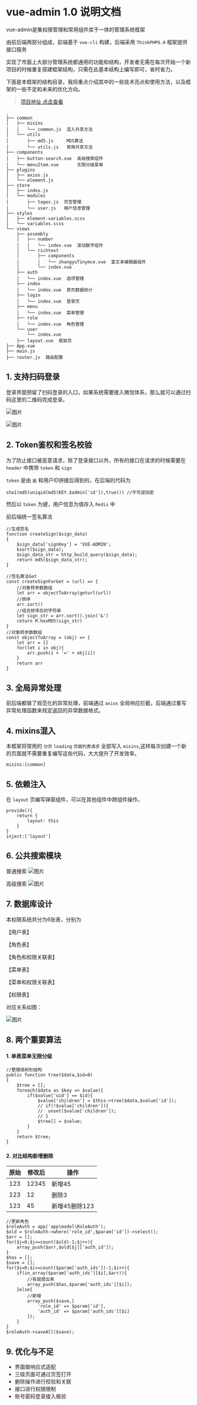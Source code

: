  
# vue-admin 1.0 说明文档

vue-admin是集权限管理和常用组件库于一体的管理系统框架

由前后端两部分组成，前端基于 ```vue-cli``` 构建，后端采用 ```ThinkPHP6.0``` 框架提供接口服务

实现了市面上大部分管理系统都通用的功能和结构，开发者无需在每次开始一个新项目的时候重复搭建框架结构，只需在此基本结构上编写即可，省时省力。

下面是本框架的结构目录，我将重点介绍其中的一些技术亮点和使用方法，以及框架的一些不足和未来的优化方向。

> [项目地址 点击查看](https://gitee.com/zhangyubk/vue-admin)

```
.
├── common
│   ├── mixins
│   │   └── common.js  混入共享方法
│   └── utils
│       ├── md5.js     MD5算法
│       └── utils.js   常用共享方法
├── components
│   ├── button-search.vue  高级搜索组件
│   └── menuItem.vue       无限分级菜单
├── plugins
│   ├── axios.js
│   └── element.js
├── store
│   ├── index.js
│   └── modules
│       ├── tages.js  页签管理
│       └── user.js   用户信息管理
├── styles
│   ├── element-variables.scss
│   └── variables.scss
└── views
    ├── assembly
    │   ├── number
    │   │   └── index.vue  滚动数字组件
    │   └── richtext
    │       ├── components
    │       │   └── zhangyuTinymce.vue  富文本编辑器组件
    │       └── index.vue
    ├── auth
    │   └── index.vue  选项管理
    ├── index
    │   └── index.vue  首页数据统计
    ├── login
    │   └── index.vue  登录页
    ├── menu
    │   └── index.vue  菜单管理
    ├── role
    │   └── index.vue  角色管理
    └── user
        └── index.vue
	├── layout.vue  框架页
├── App.vue
├── main.js
├── router.js  路由配置
```

## 1. 支持扫码登录

登录界面预留了扫码登录的入口，如果系统需要接入微信体系，那么就可以通过扫码这里的二维码完成登录。

![图片](/public/vueadmin/clickQrcode.jpg)

![图片](/public/vueadmin/Qrcode.jpg)

## 2. Token鉴权和签名校验

为了防止接口被恶意请求，除了登录接口以外，所有的接口在请求的时候需要在 ```header``` 中携带 ```token``` 和 ```sign```

```token``` 是由 ```盐``` 和用户ID拼接后得到的，在后端的代码为

```
sha1(md5(uniqid(md5(KEY.$admin['id']),true))) //不可逆加密
```

然后以 ```token``` 为键，用户信息为值存入 ```Redis``` 中

前后端统一签名算法

```
//生成签名
function createSign($sign_data)
{
	$sign_data['signKey'] = 'VUE-ADMIN';
    ksort($sign_data);
    $sign_data_str = http_build_query($sign_data);
    return md5($sign_data_str);
}
```

```
//签名算法Get
const createSignForGet = (url) => {
	//对象转参数数组
	let arr = objectToArray(geturl(url))
	//排序
	arr.sort()
	//组合排序后的字符串
	let sign_str = arr.sort().join('&') 
	return M.hexMD5(sign_str)
}
//对象转参数数组
const objectToArray = (obj) => {
	let arr = []
	for(let i in obj){
		arr.push(i + '=' + obj[i])
	}
	return arr
}
```

## 3. 全局异常处理

前后端都做了规范化的异常处理，前端通过 ```axios``` 全局响应拦截，后端通过重写异常处理函数来规定返回的异常数据格式。

## 4. mixins混入

本框架将常用的 ```分页``` ```loading``` ```页面列表请求``` 全部写入 ```mixins```,这样每次创建一个新的页面就不需要重复编写这些代码，大大提升了开发效率。

```
mixins:[common]
```

## 5. 依赖注入

在 ```layout``` 页编写弹窗组件，可以在其他组件中跨组件操作。

```
provide(){
	return {
		layout: this
	}
}
inject:['layout']
```

## 6. 公共搜索模块

普通搜索
![图片](/public/vueadmin/search1.jpg)

高级搜索
![图片](/public/vueadmin/search2.jpg)

## 7. 数据库设计

本权限系统共分为6张表，分别为

【用户表】

【角色表】

【角色和权限关联表】

【菜单表】

【菜单和权限关联表】

【权限表】

对应关系如图：

![图片](/public/vueadmin/db.jpg)

## 8. 两个重要算法

#### 1. 单表菜单无限分级
```
//整理成树形结构
public function tree($data,$id=0)
{
	$tree = [];
	foreach($data as $key => $value){
		if($value['uid'] == $id){
			$value['children'] = $this->tree($data,$value['id']);
			// if(!$value['children']){
			// 	unset($value['children']);
			// }
			$tree[] = $value;
		}
	}
	return $tree;
}
```

#### 2. 对比结构新增删除

|  原始   | 修改后  | 操作 |
|  ----  | ----  | ---- |
|  123  | 12345 | 新增45 |
|  123  | 12 | 删除3 |
|  123  | 45 | 新增45删除123 |

```
//更新角色
$roleAuth = app('app\model\RoleAuth');
$old = $roleAuth->where('role_id',$param['id'])->select();
$arr = [];
for($j=0;$j<=count($old)-1;$j++){
	array_push($arr,$old[$j]['auth_id']);
}
$has = [];
$save = [];
for($i=0;$i<=count($param['auth_ids'])-1;$i++){
	if(in_array($param['auth_ids'][$i],$arr)){
		//有就提出来
		array_push($has,$param['auth_ids'][$i]);
	}else{
		//新增
		array_push($save,[
			'role_id' => $param['id'],
			'auth_id' => $param['auth_ids'][$i]
		]);
	}
}
$roleAuth->saveAll($save);
```

## 9. 优化与不足

* 界面做响应式适配
* 三级页面可通过页签打开
* 删除操作进行校验和关联
* 接口进行权限限制
* 账号密码登录接入极验
